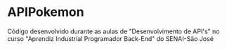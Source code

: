 # APIPokemon
Código desenvolvido durante as aulas de "Desenvolvimento de API's" no curso "Aprendiz Industrial Programador Back-End" do SENAI-São José
